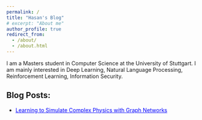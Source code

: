 ```yaml
---
permalink: /
title: "Hasan's Blog"
# excerpt: "About me"
author_profile: true
redirect_from: 
  - /about/
  - /about.html
---
```


I am a Masters student in Computer Science at the University of Stuttgart. I am mainly interested in Deep Learning, Natural Language Processing, Reinforcement Learning, Information Security.

Blog Posts:
------
- <a href="https://hasosh.github.io/hasanevci.github.io/posts/2024/02/seminar-blog-post/" style="color: blue;">Learning to Simulate Complex Physics with Graph Networks</a>

